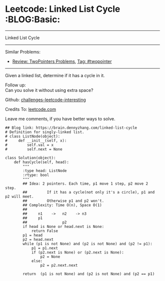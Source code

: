 # Leetcode: Linked List Cycle     :BLOG:Basic:


---

Linked List Cycle  

---

Similar Problems:  
-   [Review: TwoPointers Problems](https://brain.dennyzhang.com/review-twopointer), [Tag: #twopointer](https://brain.dennyzhang.com/tag/twopointer)

---

Given a linked list, determine if it has a cycle in it.  

Follow up:  
Can you solve it without using extra space?  

Github: [challenges-leetcode-interesting](https://github.com/DennyZhang/challenges-leetcode-interesting/tree/master/linked-list-cycle)  

Credits To: [leetcode.com](https://leetcode.com/problems/linked-list-cycle/description/)  

Leave me comments, if you have better ways to solve.  

    ## Blog link: https://brain.dennyzhang.com/linked-list-cycle
    # Definition for singly-linked list.
    # class ListNode(object):
    #     def __init__(self, x):
    #         self.val = x
    #         self.next = None
    
    class Solution(object):
        def hasCycle(self, head):
            """
            :type head: ListNode
            :rtype: bool
            """
            ## Idea: 2 pointers. Each time, p1 move 1 step, p2 move 2 step. 
            ##         If it has a cycle(not only it's a circle), p1 and p2 will meet. 
            ##         Otherwise p1 and p2 won't.
            ## Complexity: Time O(n), Space O(1)
            ##
            ##     n1    ->   n2    -> n3
            ##     p1
            ##                p2
            if head is None or head.next is None:
                return False
            p1 = head
            p2 = head.next
            while (p1 is not None) and (p2 is not None) and (p2 != p1):
                p1 = p1.next
                if (p2.next is None) or (p2.next is None):
                    p2 = None
                else:
                    p2 = p2.next.next
    
            return  (p1 is not None) and (p2 is not None) and (p2 == p1)